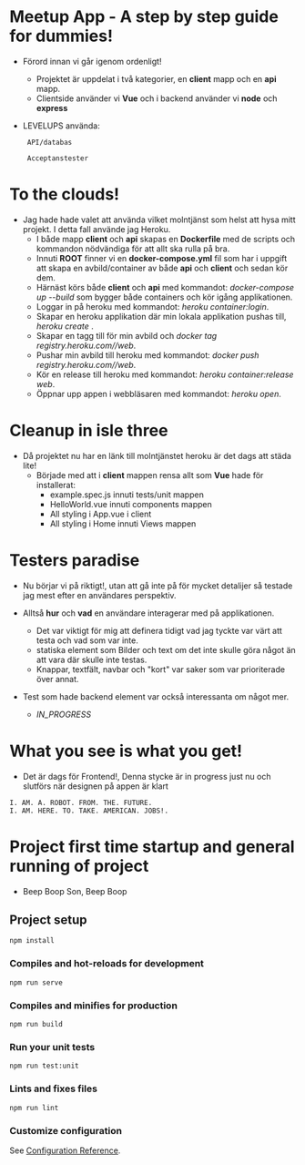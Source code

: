 # Meetup App - A step by step guide for dummies!

- Förord innan vi går igenom ordenligt!
	- Projektet är uppdelat i två kategorier, en **client** mapp och en **api** mapp.
	- Clientside använder vi **Vue** och i backend använder vi **node** och **express**

- LEVELUPS använda:

	```
	 API/databas
	```
	```
	 Acceptanstester
	```

# To the clouds!

- Jag hade hade valet att använda vilket molntjänst som helst att hysa mitt projekt. I detta fall använde jag Heroku.
	- I både mapp **client** och **api** skapas en **Dockerfile** med de scripts och kommandon nödvändiga för att allt ska rulla på bra.
	- Innuti **ROOT** finner vi en **docker-compose.yml** fil som har i uppgift att skapa en avbild/container av både **api** och **client** och sedan kör dem.
	- Härnäst körs både **client** och **api** med kommandot: *docker-compose up --build* som bygger både containers och kör igång applikationen.
	- Loggar in på heroku med kommandot: *heroku container:login*.
	- Skapar en heroku applikation där min lokala applikation pushas till, *heroku create <APP-NAME>*.
  	- Skapar en tagg till för min avbild och *docker tag <imageName> registry.heroku.com/<APP-NAME>/web*.
  	- Pushar min avbild till heroku med kommandot: *docker push registry.heroku.com/<APP-NAME>/web*.
  	- Kör en release till heroku med kommandot: *heroku container:release web*.
  	- Öppnar upp appen i webbläsaren med kommandot: *heroku open*.

# Cleanup in isle three

- Då projektet nu har en länk till molntjänstet heroku är det dags att städa lite!
	- Började med att i **client** mappen rensa allt som **Vue** hade för installerat:
		- example.spec.js innuti tests/unit mappen
		- HelloWorld.vue  innuti components mappen
		- All styling i App.vue i client
		- All styling i Home innuti Views mappen


# Testers paradise

- Nu börjar vi på riktigt!, utan att gå inte på för mycket detalijer så testade jag mest efter en användares perspektiv. 

- Alltså **hur** och **vad** en användare interagerar med på applikationen.
	- Det var viktigt för mig att definera tidigt vad jag tyckte var värt att testa och vad som var inte.
	- statiska element som Bilder och text om det inte skulle göra något än att vara där skulle inte testas.
	- Knappar, textfält, navbar och "kort" var saker som var prioriterade över annat.

- Test som hade backend element var också interessanta om något mer.
	- *IN_PROGRESS*

# What you see is what you get!

- Det är dags för Frontend!, Denna stycke är in progress just nu och slutförs när designen på appen är klart

```
I. AM. A. ROBOT. FROM. THE. FUTURE.
I. AM. HERE. TO. TAKE. AMERICAN. JOBS!.
```


# Project first time startup and general running of project

- Beep Boop Son, Beep Boop

## Project setup
```
npm install
```

### Compiles and hot-reloads for development
```
npm run serve
```

### Compiles and minifies for production
```
npm run build
```

### Run your unit tests
```
npm run test:unit
```

### Lints and fixes files
```
npm run lint
```

### Customize configuration
See [Configuration Reference](https://cli.vuejs.org/config/).
